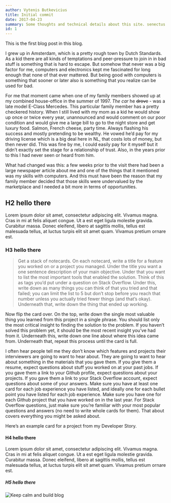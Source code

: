 ```yaml
---
author: Vytenis Butkevicius
title: Initial commit
date: 2017-04-23
summary: Some thoughts and technical details about this site. senectus et netus et malesuada fames ac turpis egestas. Vestibulum tortor quam, feugiat vitae, ultricies eget, tempor sit amet, ante. Donec eu libero sit amet quam egestas semper. Aenean ultricies mi vitae est. Mauris placerat eleifend leo. Quisque sit amet est et sapien ullamcorper pharetra. Vestibulum erat wisi, condimentum sed, `commodo vitae`, ornare sit amet, wisi. Aenean fermentum, elit eget tincidunt condimentum, eros ipsum  rutrum orci, sagittis tempus lacus enim ac dui. [Donec non enim](#) in turpis pulvinar facilisis. Ut felis. <!--If this unspecified first paragraph is used from content-->
id: 1
---
```


This is the first blog post in this blog.

I grew up in Amsterdam, which is a pretty rough town by Dutch Standards. As a kid there are all kinds of temptations and peer-pressure to join in in bad stuff is something that is hard to escape. But somehow that never was a big factor for me, computers and electronics kept me fascinated for long enough that none of that ever mattered. But being good with computers is something that sooner or later also is something that you realize can be used for bad.

For me that moment came when one of my family members showed up at my combined house-office in the summer of 1997. _The car_ he ~~drove~~ - was a late model E-Class Mercedes. This particular family member has a pretty checkered history. When I still lived with my mom as a kid he would show up once or twice every year, unannounced and would comment on our poor condition and would give me a large bill to go to the night store and get luxury food. Salmon, French cheese, party time. Always flashing his success and mostly pretending to be wealthy. He vowed he’d pay for my driving license which is a big deal here in NL, that costs lots of money, but then never did. This was fine by me, I could easily pay for it myself but it didn’t exactly set the stage for a relationship of trust. Also, in the years prior to this I had never seen or heard from him.

What had changed was this: a few weeks prior to the visit there had been a large newspaper article about me and one of the things that it mentioned was my skills with computers. And this must have been the reason that my family member decided that those skills were undervalued by the marketplace and I needed a bit more in terms of opportunities.

## H2 hello there

Lorem ipsum dolor sit amet, consectetur adipiscing elit. Vivamus magna. Cras in mi at felis aliquet congue. Ut a est eget ligula molestie gravida. Curabitur  massa. Donec eleifend, libero at sagittis mollis, tellus est malesuada tellus, at luctus turpis elit sit amet quam. Vivamus pretium ornare est.

### H3 hello there

>Get a stack of notecards.  On each notecard, write a title for a feature you worked on or a project you managed. Under the title you want a one sentence description of your main objective. Under that you want to list the most important tools that enabled the solution. Think of this as tags you’d put under a question on Stack Overflow. Under this, write down as many things you can think of that you tried and that failed; you can limit the list to 5 but don’t stop before you reach that number unless you actually tried fewer things (and that’s okay).  Underneath that, write down the thing that ended up working.

Now flip the card over. On the top, write down the single most valuable thing you learned from this project in a single phrase. You should list only the most critical insight to finding the solution to the problem. If you haven’t solved this problem yet, it should be the most recent insight you’ve had from it. Underneath this, write down one line about where this idea came from. Underneath that, repeat this process until the card is full.

I often hear people tell me they don’t know which features and projects their interviewers are going to want to hear about. They are going to want to hear about something in the materials that you gave them.  If you give them a resume, expect questions about stuff you worked on at your past jobs. If you gave them a link to your Github profile, expect questions about your projects.  If you gave them a link to your Stack Overflow account, expect questions about some of your answers. Make sure you have at least one card for each job experience you have listed, and ideally one for each bullet point you have listed for each job experience. Make sure you have one for each Github project that you have worked on in the last year. For Stack Overflow questions, just make sure you’re familiar with your most popular questions and answers (no need to write whole cards for them). That about covers everything you might be asked about.

Here’s an example card for a project from my Developer Story.

#### H4 hello there

Lorem ipsum dolor sit amet, consectetur adipiscing elit. Vivamus magna. Cras in mi at felis aliquet congue. Ut a est eget ligula molestie gravida. Curabitur  massa. Donec eleifend, libero at sagittis mollis, tellus est malesuada tellus, at luctus turpis elit sit amet quam. Vivamus pretium ornare est.

##### H5 hello there


![Keep calm and build blog](/images/keep-calm-blog.png)

